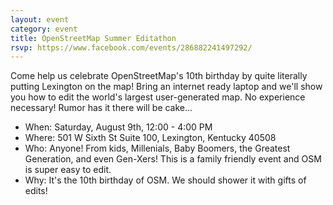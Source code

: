 ```yaml
---
layout: event
category: event
title: OpenStreetMap Summer Editathon
rsvp: https://www.facebook.com/events/286882241497292/
---
```


Come help us celebrate OpenStreetMap's 10th birthday by quite literally putting Lexington on the map! Bring an internet ready laptop and we'll show you how to edit the world's largest user-generated map. No experience necessary! Rumor has it there will be cake...

*  When: Saturday, August 9th, 12:00 - 4:00 PM
*  Where: 501 W Sixth St Suite 100, Lexington, Kentucky 40508
*  Who: Anyone! From kids, Millenials, Baby Boomers, the Greatest Generation, and even Gen-Xers! This is a family friendly event and OSM is super easy to edit.
*  Why: It's the 10th birthday of OSM. We should shower it with gifts of edits!

<div id='map' class='row8 fill-blue col12 map space-bottom2'></div>
<script>
var map = L.mapbox.map('map', 'maptastik.j354k5k8')
    .setView([38.059420, -84.491778], 17);

var marker = L.mapbox.featureLayer({
  'type': 'Feature',
  'properties': {
    'title': 'West Sixth Brewing',
    'description': '501 W Sixth St Suite 100,/nLexington, Kentucky/n40508',
    'marker-color': '#ff8888'
  },
  'geometry': {
    'type': 'Point',
    'coordinates': [-84.491778, 38.059420 ]
  }
}).addTo(map);

marker.eachLayer(function(m) {
    m.openPopup();
});
</script>
